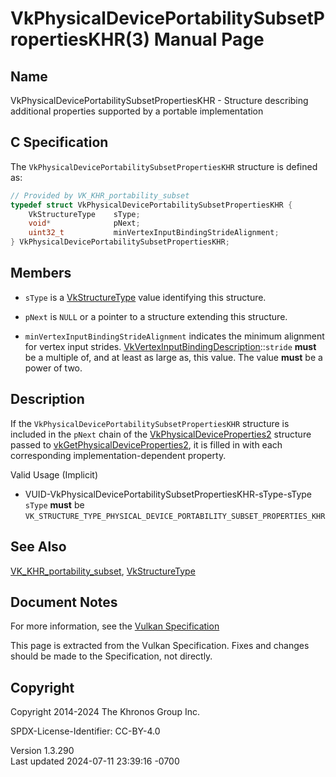 # VkPhysicalDevicePortabilitySubsetPropertiesKHR(3) Manual Page

## Name

VkPhysicalDevicePortabilitySubsetPropertiesKHR - Structure describing
additional properties supported by a portable implementation



## <a href="#_c_specification" class="anchor"></a>C Specification

The `VkPhysicalDevicePortabilitySubsetPropertiesKHR` structure is
defined as:

``` c
// Provided by VK_KHR_portability_subset
typedef struct VkPhysicalDevicePortabilitySubsetPropertiesKHR {
    VkStructureType    sType;
    void*              pNext;
    uint32_t           minVertexInputBindingStrideAlignment;
} VkPhysicalDevicePortabilitySubsetPropertiesKHR;
```

## <a href="#_members" class="anchor"></a>Members

- `sType` is a [VkStructureType](https://registry.khronos.org/vulkan/specs/1.3-extensions/man/html/VkStructureType.html) value identifying
  this structure.

- `pNext` is `NULL` or a pointer to a structure extending this
  structure.

- <span id="limits-minVertexInputBindingStrideAlignment"></span>
  `minVertexInputBindingStrideAlignment` indicates the minimum alignment
  for vertex input strides.
  [VkVertexInputBindingDescription](https://registry.khronos.org/vulkan/specs/1.3-extensions/man/html/VkVertexInputBindingDescription.html)::`stride`
  **must** be a multiple of, and at least as large as, this value. The
  value **must** be a power of two.

## <a href="#_description" class="anchor"></a>Description

If the `VkPhysicalDevicePortabilitySubsetPropertiesKHR` structure is
included in the `pNext` chain of the
[VkPhysicalDeviceProperties2](https://registry.khronos.org/vulkan/specs/1.3-extensions/man/html/VkPhysicalDeviceProperties2.html)
structure passed to
[vkGetPhysicalDeviceProperties2](https://registry.khronos.org/vulkan/specs/1.3-extensions/man/html/vkGetPhysicalDeviceProperties2.html),
it is filled in with each corresponding implementation-dependent
property.

Valid Usage (Implicit)

- <a
  href="#VUID-VkPhysicalDevicePortabilitySubsetPropertiesKHR-sType-sType"
  id="VUID-VkPhysicalDevicePortabilitySubsetPropertiesKHR-sType-sType"></a>
  VUID-VkPhysicalDevicePortabilitySubsetPropertiesKHR-sType-sType  
  `sType` **must** be
  `VK_STRUCTURE_TYPE_PHYSICAL_DEVICE_PORTABILITY_SUBSET_PROPERTIES_KHR`

## <a href="#_see_also" class="anchor"></a>See Also

[VK_KHR_portability_subset](https://registry.khronos.org/vulkan/specs/1.3-extensions/man/html/VK_KHR_portability_subset.html),
[VkStructureType](https://registry.khronos.org/vulkan/specs/1.3-extensions/man/html/VkStructureType.html)

## <a href="#_document_notes" class="anchor"></a>Document Notes

For more information, see the <a
href="https://registry.khronos.org/vulkan/specs/1.3-extensions/html/vkspec.html#VkPhysicalDevicePortabilitySubsetPropertiesKHR"
target="_blank" rel="noopener">Vulkan Specification</a>

This page is extracted from the Vulkan Specification. Fixes and changes
should be made to the Specification, not directly.

## <a href="#_copyright" class="anchor"></a>Copyright

Copyright 2014-2024 The Khronos Group Inc.

SPDX-License-Identifier: CC-BY-4.0

Version 1.3.290  
Last updated 2024-07-11 23:39:16 -0700
